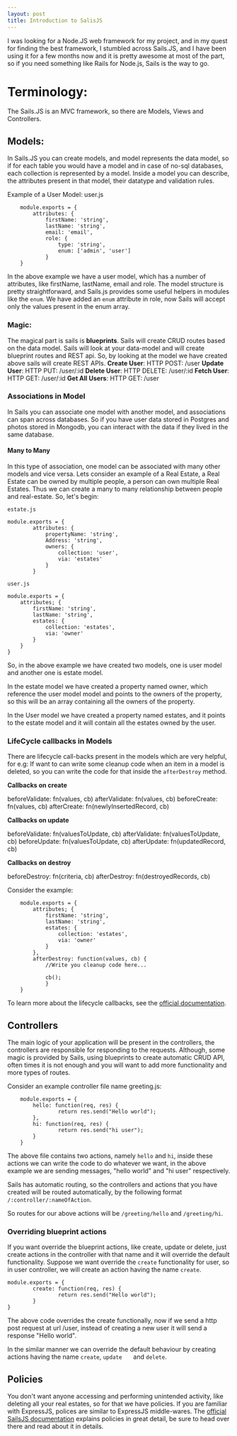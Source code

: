 ```yaml
---
layout: post
title: Introduction to SalisJS
---
```


I was looking for a Node.JS web framework for my project, and in my quest for finding the best framework, I stumbled across Sails.JS, and I have been using it for a few months now and it is pretty awesome at most of the part, so if you need something like Rails for Node.js, Sails is the way to go.

# Terminology:
The Sails.JS is an MVC framework, so there are Models, Views and Controllers.

## Models:
In Sails.JS you can create models, and model represents the data model, so if for each table you would have a model and in case of no-sql databases, each collection is represented by a model.
Inside a model you can describe, the attributes present in that model, their datatype and validation rules.

Example of a User Model:
	user.js
	
		module.exports = {
			attributes: {
				firstName: 'string',
				lastName: 'string',
				email: 'email',
				role: {
					type: 'string',
					enum: ['admin', 'user']
				}
		}

In the above example we have a user model, which has a number of attributes, like firstName, lastName, email and role.
The model structure is pretty straightforward, and Sails.js provides some useful helpers in modules like the `enum`.
We have added an `enum` attribute in role, now Sails will accept only the values present in the enum array.

### Magic:
The magical part is sails is **blueprints**. Sails will create CRUD routes based on the data model. 
Sails will look at your data-model and will create blueprint routes and REST api.
So, by looking at the model we have created above sails will create REST APIs.
**Create User**:		HTTP POST:		/user 
**Update User**:		HTTP PUT: 		/user/:id
**Delete User**:		HTTP DELETE: /user/:id
**Fetch User**:			HTTP GET: 		/user/:id
**Get All Users**:	HTTP GET: 		/user 
 
### Associations in Model
In Sails you can associate one model with another model, and associations can span across databases.
So if you have user data stored in Postgres and photos stored in Mongodb, you can interact with the data if they lived in the same database.

#### Many to Many
In this type of association, one model can be associated with many other models and vice versa.
Lets consider an example of a Real Estate, a Real Estate can be owned by multiple people, a person can own multiple Real Estates.
Thus we can create a many to many relationship between people and real-estate.
So, let's begin:

	estate.js
	
	module.exports = {
			attributes: {
				propertyName: 'string',
				Address: 'string',
				owners: {
					collection: 'user',
					via: 'estates'
				}
			}

	user.js

	module.exports = {
		attributes; {
			firstName: 'string',
			lastName: 'string',
			estates: {
				collection: 'estates',
				via: 'owner'
			}
		}
	}

So, in the above example we have created two models, one is user model and another one is estate model.

In the estate model we have created a property named owner, which reference the user model model and points to the owners of the property, so this will be an array containing all the owners of the property.

In the User model we have created a property named estates, and it points to the estate model and it will contain all the estates owned by the user.

### LifeCycle callbacks in Models
There are lifecycle call-backs present in the models which are very helpful, for e.g: If want to can write some cleanup code when an item in a model is deleted, so you can write the code for that inside the `afterDestroy` method.

**Callbacks on create**

beforeValidate: fn(values, cb)
afterValidate: fn(values, cb)
beforeCreate: fn(values, cb)
afterCreate: fn(newlyInsertedRecord, cb)

**Callbacks on update**

beforeValidate: fn(valuesToUpdate, cb)
afterValidate: fn(valuesToUpdate, cb)
beforeUpdate: fn(valuesToUpdate, cb)
afterUpdate: fn(updatedRecord, cb)

**Callbacks on destroy**

beforeDestroy: fn(criteria, cb)
afterDestroy: fn(destroyedRecords, cb)

Consider the example:

		module.exports = {
			attributes; {
				firstName: 'string',
				lastName: 'string',
				estates: {
					collection: 'estates',
					via: 'owner'
				}
			},
			afterDestroy: function(values, cb) {
				//Write you cleanup code here...

				cb();
				}
		}

To learn more about the lifecycle callbacks, see the [official documentation](http://sailsjs.org/#/documentation/concepts/ORM/Lifecyclecallbacks.html).

## Controllers
The main logic of your application will be present in the controllers, the controllers are responsible for responding to the requests.
Although, some magic is provided by Sails, using blueprints to create automatic CRUD API, often times it is not enough and you will want to add more functionality and more types of routes.

Consider an example controller file name greeting.js:

		module.exports = {
			hello: function(req, res) {
					return res.send("Hello world");
			},
			hi: function(req, res) {
					return res.send("hi user");
			}
		}
	
The above file contains two actions, namely `hello` and `hi`, inside these actions we can write the code to do whatever we want, in the above example we are sending messages, "hello world" and "hi user" respectively.

Sails has automatic routing, so the controllers and actions that you have created will be routed automatically, by the following format `/:controller/:nameOfAction`.

So routes for our above actions will be `/greeting/hello` and `/greeting/hi`.

### Overriding blueprint actions
If you want override the blueprint actions, like create, update or delete, just create actions in the controller with that name and it will override the default functionality.
Suppose we want override the `create` functionality for user, so in user controller, we will create an action having the name `create`.

	module.exports = {
			create: function(req, res) {
					return res.send("Hello world");
			}
	}

The above code overrides the create functionally, now if we send a http post request at url /user, instead of creating a new user it will send a response "Hello world".

In the similar manner we can override the default behaviour by creating actions having the name `create`, `update	` and `delete`.


## Policies
You don't want anyone accessing and performing unintended activity, like deleting all your real estates, so for that we have policies.
If you are familiar with ExpressJS, polices are similar to ExpressJS middle-wares.
The [official SailsJS documentation](http://sailsjs.org/#/documentation/concepts/Policies) explains policies in great detail, be sure to head over there and read about it in details.


